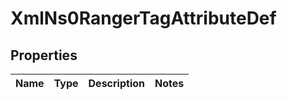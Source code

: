 
# XmlNs0RangerTagAttributeDef

## Properties
Name | Type | Description | Notes
------------ | ------------- | ------------- | -------------




